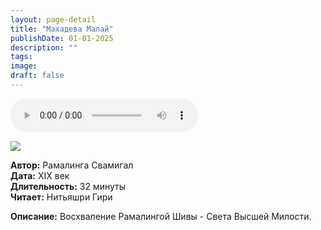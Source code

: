 ```yaml
---
layout: page-detail
title: "Махадева Малай"
publishDate: 01-01-2025
description: ""
tags:
image:
draft: false
---
```


<audio title=" - Махадева Малай.mp3" src="https://filer-api.advayta.org/v1.0/public/files/72705" controls=""></audio>

![](/upload/iblock/f53/f533b3379713837ab54b0b6c1be8dc64.jpg) 

**Автор:** Рамалинга Свамигал  
**Дата:** XIX век  
**Длительность:** 32 минуты  
**Читает:** Нитьяшри Гири

**Описание:** Восхваление Рамалингой Шивы - Света Высшей Милости.

  
